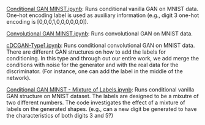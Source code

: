 
[Conditional GAN MINST.ipynb](https://github.com/RyersonU-DataScienceLab/Sanaz_GAN_EES/blob/main/MNIST%20experiments/Conditional%20GAN%20MINST.ipynb): 
Runs conditional vanilla GAN on MNIST data. One-hot encoding label is used as auxiliary information (e.g., digit 3 one-hot encoding is [0,0,0,1,0,0,0,0,0,0]).

[Convolutional GAN MINST.ipynb](https://github.com/RyersonU-DataScienceLab/Sanaz_GAN_EES/blob/main/MNIST%20experiments/Convolutional%20GAN%20MINST.ipynb):
Runs convolutional GAN on MNIST data. 

[cDCGAN-Type1.ipynb](https://github.com/RyersonU-DataScienceLab/Sanaz_GAN_EES/blob/main/MNIST%20experiments/cDCGAN-Type1.ipynb):
Runs conditional convolutional GAN on MNIST data. There are different GAN structures on how to add the labels for conditioning. In this type and through out our entire work,
we add merge the conditions with noise for the generator and with the real data for the discriminator. (For instance, one can add the label in the middle of the network).

[Conditional GAN MINST - Mixture of Labels.ipynb](https://github.com/RyersonU-DataScienceLab/Sanaz_GAN_EES/blob/main/MNIST%20experiments/Conditional%20GAN%20MINST%20-%20Mixture%20of%20Labels.ipynb):
Runs conditional vanilla GAN structure on MNIST dataset. The labels are designed to be a mixutre of two different numbers. The code investigates the effect of 
a mixture of labels on the generated shapes. (e.g., can a new digit be generated to have the characteristics of both digits 3 and 5?)
